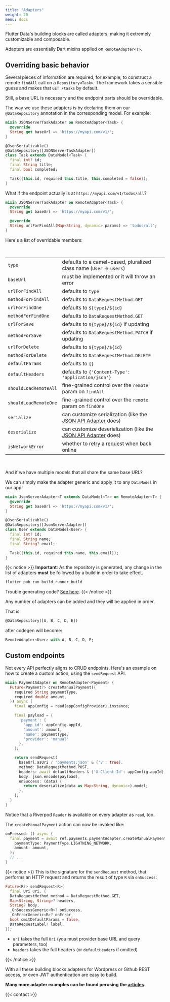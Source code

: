 ```yaml
---
title: "Adapters"
weight: 20
menu: docs
---
```


Flutter Data's building blocks are called adapters, making it extremely customizable and composable.

Adapters are essentially Dart mixins applied on `RemoteAdapter<T>`.

## Overriding basic behavior

Several pieces of information are required, for example, to construct a remote `findAll` call on a `Repository<Task>`. The framework takes a sensible guess and makes that `GET /tasks` by default.

Still, a base URL is necessary and the endpoint parts should be overridable.

The way we use these adapters is by declaring them on our `@DataRepository` annotation in the corresponding model. For example:

```dart {hl_lines=[1 2 3 4 7]}
mixin JSONServerTaskAdapter on RemoteAdapter<Task> {
  @override
  String get baseUrl => 'https://myapi.com/v1/';
}

@JsonSerializable()
@DataRepository([JSONServerTaskAdapter])
class Task extends DataModel<Task> {
  final int? id;
  final String title;
  final bool completed;

  Task({this.id, required this.title, this.completed = false});
}
```

What if the endpoint actually is at `https://myapi.com/v1/todos/all`?

```dart
mixin JSONServerTaskAdapter on RemoteAdapter<Task> {
  @override
  String get baseUrl => 'https://myapi.com/v1/';

  @override
  String urlForFindAll(Map<String, dynamic> params) => 'todos/all';
}
```

Here's a list of overridable members:

<br>

|          |      |
|--------------|-----------|
| `type` | defaults to a camel-cased, pluralized class name (`User` => `users`)      |
| `baseUrl` | must be implemented or it will throw an error |
| `urlForFindAll` | defaults to `type` |
| `methodForFindAll` | defaults to `DataRequestMethod.GET` |
| `urlForFindOne` | defaults to `${type}/${id}` |
| `methodForFindOne` | defaults to `DataRequestMethod.GET` |
| `urlForSave` | defaults to `${type}/${id}` if updating |
| `methodForSave` | defaults to `DataRequestMethod.PATCH` if updating |
| `urlForDelete` | defaults to `${type}/${id}` |
| `methodForDelete` | defaults to `DataRequestMethod.DELETE`|
| `defaultParams` | defaults to `{}` |
| `defaultHeaders` | defaults to `{'Content-Type': 'application/json'}` |
| `shouldLoadRemoteAll` | fine-grained control over the `remote` param on `findAll` |
| `shouldLoadRemoteOne` | fine-grained control over the `remote` param on `findOne` |
| `serialize` | can customize serialization (like the [JSON API Adapter](https://github.com/flutterdata/flutter_data_json_api_adapter/) does) |
| `deserialize` | can customize deserialization (like the [JSON API Adapter](https://github.com/flutterdata/flutter_data_json_api_adapter/) does) |
| `isNetworkError` | whether to retry a request when back online |

<br>

And if we have multiple models that all share the same base URL?

We can simply make the adapter generic and apply it to any `DataModel` in our app!

```dart {hl_lines=[1 2 3 4 7]}
mixin JsonServerAdapter<T extends DataModel<T>> on RemoteAdapter<T> {
  @override
  String get baseUrl => 'https://myapi.com/v1/';
}

@JsonSerializable()
@DataRepository([JsonServerAdapter])
class User extends DataModel<User> {
  final int? id;
  final String name;
  final String? email;

  Task({this.id, required this.name, this.email});
}
```

{{< notice >}}
**Important**: As the repository is generated, any change in the list of adapters **must** be followed by a build in order to take effect.

```bash
flutter pub run build_runner build
```

Trouble generating code? [See here](/docs/faq/#errors-generating-code).
{{< /notice >}}

Any number of adapters can be added and they will be applied in order.

That is:

```dart
@DataRepository([A, B, C, D, E])
```

after codegen will become:

```dart
RemoteAdapter<User> with A, B, C, D, E;
```

## Custom endpoints

Not every API perfectly aligns to CRUD endpoints. Here's an example on how to create a custom action, using the `sendRequest` API.

```dart
mixin PaymentAdapter on RemoteAdapter<Payment> {
  Future<Payment?> createManualPayment({
    required String paymentType,
    required double amount,
  }) async {
    final appConfig = read(appConfigProvider).instance;

    final payload = {
      'payment': {
        'app_id': appConfig.appId,
        'amount': amount,
        'name': paymentType,
        'provider': 'manual'
      },
    };

    return sendRequest(
      baseUrl.asUri / 'payments.json' & {'v': true},
      method: DataRequestMethod.POST,
      headers: await defaultHeaders & {'X-Client-Id': appConfig.appId},
      body: json.encode(payload),
      onSuccess: (data) {
        return deserialize(data as Map<String, dynamic>).model;
      },
    );
  }
}
```

Notice that a Riverpod `Reader` is available on every adapter as `read`, too.

The `createManualPayment` action can now be invoked like:

```dart
onPressed: () async {
  final payment = await ref.payments.paymentAdapter.createManualPayment(
    paymentType: PaymentType.LIGHTNING_NETWORK,
    amount: amount,
  );
  // ...
}
```

{{< notice >}}
This is the signature for the `sendRequest` method, that performs an HTTP request and returns the result of type `R` via `onSuccess`:

```dart
Future<R?> sendRequest<R>(
  final Uri uri, {
  DataRequestMethod method = DataRequestMethod.GET,
  Map<String, String>? headers,
  String? body,
  _OnSuccessGeneric<R>? onSuccess,
  _OnErrorGeneric<R>? onError,
  bool omitDefaultParams = false,
  DataRequestLabel? label,
});
```

- `uri` takes the full `Uri` (you must provider base URL and query parameters, too)
- `headers` takes the full headers (or `defaultHeaders` if omitted)

{{< /notice >}}

With all these building blocks adapters for Wordpress or Github REST access, or even JWT authentication are easy to build.

**Many more adapter examples can be found perusing the [articles](/articles).**

{{< contact >}}
